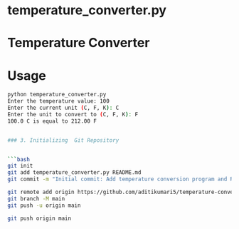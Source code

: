 # temperature_converter.py
# Temperature Converter

# Usage


```bash
python temperature_converter.py
Enter the temperature value: 100
Enter the current unit (C, F, K): C
Enter the unit to convert to (C, F, K): F
100.0 C is equal to 212.00 F


### 3. Initializing  Git Repository


```bash
git init
git add temperature_converter.py README.md
git commit -m "Initial commit: Add temperature conversion program and README"

git remote add origin https://github.com/aditikumari5/temperature-converter.git
git branch -M main
git push -u origin main

git push origin main

